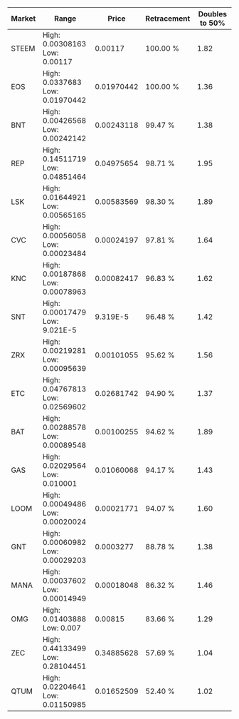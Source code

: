 | Market | Range | Price| Retracement | Doubles to 50% |
| --- | --- | --- | --- | --- |
| STEEM | High: 0.00308163<br />Low: 0.00117 | 0.00117 | 100.00 % | 1.82 |
| EOS | High: 0.0337683<br />Low: 0.01970442 | 0.01970442 | 100.00 % | 1.36 |
| BNT | High: 0.00426568<br />Low: 0.00242142 | 0.00243118 | 99.47 % | 1.38 |
| REP | High: 0.14511719<br />Low: 0.04851464 | 0.04975654 | 98.71 % | 1.95 |
| LSK | High: 0.01644921<br />Low: 0.00565165 | 0.00583569 | 98.30 % | 1.89 |
| CVC | High: 0.00056058<br />Low: 0.00023484 | 0.00024197 | 97.81 % | 1.64 |
| KNC | High: 0.00187868<br />Low: 0.00078963 | 0.00082417 | 96.83 % | 1.62 |
| SNT | High: 0.00017479<br />Low: 9.021E-5 | 9.319E-5 | 96.48 % | 1.42 |
| ZRX | High: 0.00219281<br />Low: 0.00095639 | 0.00101055 | 95.62 % | 1.56 |
| ETC | High: 0.04767813<br />Low: 0.02569602 | 0.02681742 | 94.90 % | 1.37 |
| BAT | High: 0.00288578<br />Low: 0.00089548 | 0.00100255 | 94.62 % | 1.89 |
| GAS | High: 0.02029564<br />Low: 0.010001 | 0.01060068 | 94.17 % | 1.43 |
| LOOM | High: 0.00049486<br />Low: 0.00020024 | 0.00021771 | 94.07 % | 1.60 |
| GNT | High: 0.00060982<br />Low: 0.00029203 | 0.0003277 | 88.78 % | 1.38 |
| MANA | High: 0.00037602<br />Low: 0.00014949 | 0.00018048 | 86.32 % | 1.46 |
| OMG | High: 0.01403888<br />Low: 0.007 | 0.00815 | 83.66 % | 1.29 |
| ZEC | High: 0.44133499<br />Low: 0.28104451 | 0.34885628 | 57.69 % | 1.04 |
| QTUM | High: 0.02204641<br />Low: 0.01150985 | 0.01652509 | 52.40 % | 1.02 |
